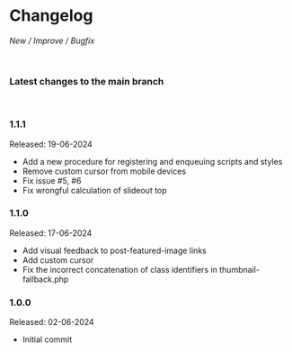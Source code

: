 # Changelog

_New / Improve / Bugfix_

<br>

### Latest changes to the main branch

<br>

### 1.1.1
Released: 19-06-2024

- Add a new procedure for registering and enqueuing scripts and styles
- Remove custom cursor from mobile devices
- Fix issue #5, #6
- Fix wrongful calculation of slideout top


### 1.1.0
Released: 17-06-2024

- Add visual feedback to post-featured-image links
- Add custom cursor
- Fix the incorrect concatenation of class identifiers in thumbnail-fallback.php


### 1.0.0
Released: 02-06-2024


- Initial commit
